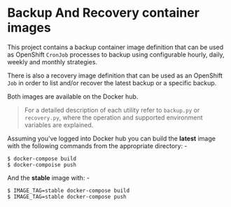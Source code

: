 # Backup And Recovery container images
This project contains a backup container image definition that can be
used as OpenShift `CronJob` processes to backup using configurable hourly,
daily, weekly and monthly strategies.

There is also a recovery image definition that can be used as an OpenShift
`Job` in order to list and/or recover the latest backup or a specific
backup.

Both images are available on the Docker hub.

>   For a detailed description of each utility refer to `backup.py` or
    `recovery.py`, where the operation and supported environment variables
    are explained.

Assuming you've logged into Docker hub you can build the **latest** image
with the following commands from the appropriate directory: -

    $ docker-compose build
    $ docker-compoise push
    
And the **stable** image with: -

    $ IMAGE_TAG=stable docker-compose build
    $ IMAGE_TAG=stable docker-compose push
 